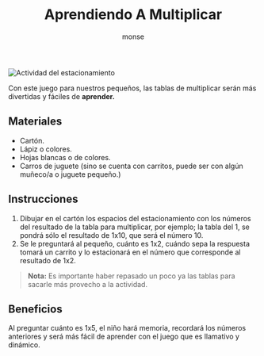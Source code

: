 ﻿---
layout: post
title:  "Aprendiendo A Multiplicar"
tags: [logica]
categories: [ninos, actividad]
author: monse
image: /assets/posts/2020-06-05-aprendiendo-a-multiplicar.jpg
---
![Actividad del estacionamiento](/assets/posts/2020-06-05-aprendiendo-a-multiplicar.jpg)

Con este juego para nuestros pequeños, las tablas de multiplicar serán más divertidas y fáciles de **aprender.** 

## Materiales 
- Cartón.
- Lápiz o colores.
- Hojas blancas o de colores.
- Carros de juguete (sino se cuenta con carritos, puede ser con algún muñeco/a o juguete pequeño.)
 
## Instrucciones 
1. Dibujar en el cartón los espacios del estacionamiento con los números del resultado de la tabla para multiplicar, por ejemplo; la tabla del 1, se pondrá sólo el resultado de 1x10, que será el número 10. 
2. Se le preguntará al pequeño, cuánto es 1x2, cuándo sepa la respuesta tomará un carrito y lo estacionará en el número que corresponde al resultado de 1x2. 
>**Nota:** Es importante haber repasado un poco ya las tablas para sacarle más provecho a la actividad. 

## Beneficios 
Al preguntar cuánto es 1x5, el niño hará memoria, recordará los números anteriores y será más fácil de aprender con el juego que es llamativo y dinámico. 